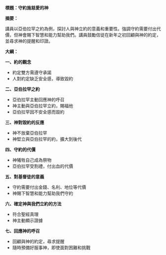 **標題：守約施慈愛的神**

**摘要：**

講員以亞伯拉罕之約為例，探討人與神立約的意義和重要性。強調守約需要付出代價，但神會賜下智慧和能力幫助我們。講員鼓勵信徒在新年之初回顧與神的約定，並尋求神的提醒和印證。

**大綱：**

**一、約的觀念**
* 約定雙方需遵守承諾
* 人對約定缺乏安全感，導致毀約

**二、亞伯拉罕之約**
* 亞伯拉罕主動回應神的呼召
* 神主動與亞伯拉罕立約，賜福他
* 亞伯拉罕因不安全感而毀約

**三、神對毀約的反應**
* 神不放棄亞伯拉罕
* 神堅立與亞伯拉罕的約，擴大到後代

**四、守約的代價**
* 神犧牲自己成為祭物
* 亞伯拉罕受割禮，付出血的代價

**五、對基督徒的意義**
* 守約需要付出金錢、名利、地位等代價
* 神賜下智慧和能力幫助我們守約

**六、確定神與我們立約的方法**
* 符合聖經真理
* 神主動顯示證據

**七、回應神的呼召**
* 回顧與神的約定，尋求提醒
* 隨時預備好服事神，即使面對困難和挑戰